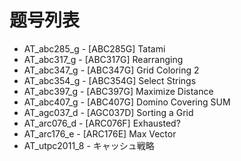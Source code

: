 # 题号列表

- AT_abc285_g - [ABC285G] Tatami
- AT_abc317_g - [ABC317G] Rearranging
- AT_abc347_g - [ABC347G] Grid Coloring 2
- AT_abc354_g - [ABC354G] Select Strings
- AT_abc397_g - [ABC397G] Maximize Distance
- AT_abc407_g - [ABC407G] Domino Covering SUM
- AT_agc037_d - [AGC037D] Sorting a Grid
- AT_arc076_d - [ARC076F] Exhausted?
- AT_arc176_e - [ARC176E] Max Vector
- AT_utpc2011_8 - キャッシュ戦略
